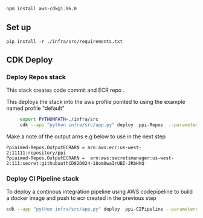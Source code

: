 ```bash
npm install aws-cdk@1.96.0
```

## Set up

```
pip install -r ./infra/src/requirements.txt
```

## CDK Deploy

### Deploy Repos stack

This stack creates code commit and ECR repo .

This deploys the stack into the aws profile pointed to using the example named profile "default"

```bash
     export PYTHONPATH=./infra/src
     cdk --app "python infra/src/app.py" deploy  ppi-Repos  --parameters DockerRepoName=ppi --profile default 
```

Make a note of the output arns e.g below to use in the next step

```text
Ppiaimed-Repos.OutputECRARN = arn:aws:ecr:us-west-2:11111:repository/ppi
Ppiaimed-Repos.OutputECRARN =  arn:aws:secretsmanager:us-west-2:111:secret:githubauthCD82D024-18om8waIrUBI-JRbHkQ

```

### Deploy CI Pipeline stack

To deploy a continous integration pipeline using AWS codepipeline to build a docker image and push to ecr created in the
previous step

```bash
cdk --app "python infra/src/app.py" deploy  ppi-CIPipeline --parameters  GithubUrl="https://github.com/elangovana/ppi-aimed"  --parameters BranchName=main  --parameters DockerRepoArn=arn:aws:ecr:us-west-2:11111:repository/ppi  --parameters secretarn=arn:aws:secretsmanager:us-west-2:111:secret:githubauthCD82D024-18om8waIrUBI-JRbHkQ
```

